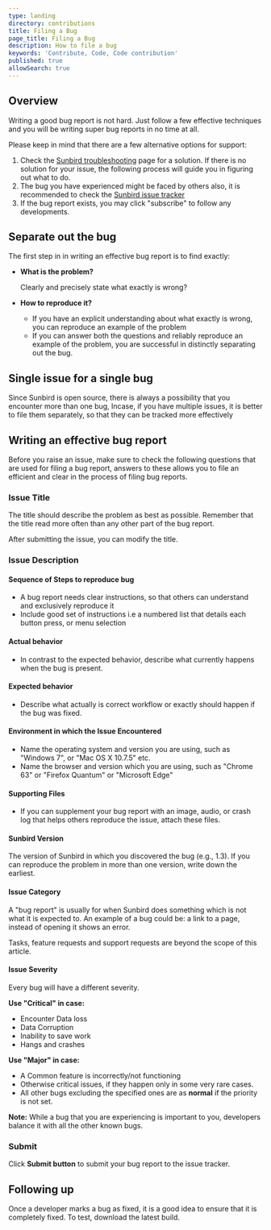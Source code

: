 ```yaml
---
type: landing
directory: contributions
title: Filing a Bug
page_title: Filing a Bug
description: How to file a bug
keywords: 'Contribute, Code, Code contribution'
published: true
allowSearch: true
---
```


## Overview

Writing a good bug report is not hard. Just follow a few effective techniques and you will be writing super bug reports in no time at all. 

Please keep in mind that there are a few alternative options for support:

1. Check the [Sunbird troubleshooting](http://www.sunbird.org/developer-docs/troubleshooting/) page for a solution. If there is no solution for your issue, the following process will guide you in figuring out what to do.
2. The bug you have experienced might be faced by others also, it is recommended to check the [Sunbird issue tracker](https://github.com/project-sunbird/project-sunbird.github.io/issues)
3. If the bug report exists, you may click "subscribe" to follow any developments.


## Separate out the bug
The first step in in writing an effective bug report is to find exactly:

- **What is the problem?**
  
  Clearly and precisely state what exactly is wrong?

- **How to reproduce it?**

    - If you have an explicit understanding about what exactly is wrong, you can reproduce an example of the problem        	
    - If you can answer both the questions and reliably reproduce an example of the problem, you are successful in distinctly separating out the bug.

## Single issue for a single bug

Since Sunbird is open source, there is always a possibility that you encounter more than one bug, Incase, if you have multiple issues, it is better to file them separately, so that they can be tracked more effectively

## Writing an effective bug report

Before you raise an issue, make sure to check the following questions that are used for filing a bug report, answers to these allows you to file an efficient and clear in the process of filing bug reports.

### Issue Title
The title should describe the problem as best as possible. Remember that the title read more often than any other part of the bug report.

After submitting the issue, you can modify the title.

### Issue Description

#### Sequence of Steps to reproduce bug

- A bug report needs clear instructions, so that others can understand and exclusively reproduce it
- Include good set of instructions i.e a numbered list that details each button press, or menu selection

#### Actual behavior

- In contrast to the expected behavior, describe what currently happens when the bug is present.

#### Expected behavior

- Describe what actually is correct workflow or exactly should happen if the bug was fixed.

#### Environment in which the Issue Encountered

- Name the operating system and version you are using, such as "Windows 7", or "Mac OS X 10.7.5" etc.
- Name the browser and version which you are using, such as "Chrome 63" or "Firefox Quantum" or "Microsoft Edge"

#### Supporting Files

- If you can supplement your bug report with an image, audio, or crash log that helps others reproduce the issue, attach these files.

#### Sunbird Version
The version of Sunbird in which you discovered the bug (e.g., 1.3). If you can reproduce the problem in more than one version, write down the earliest.

#### Issue Category
A "bug report" is usually for when Sunbird does something which is not what it is expected to. An example of a bug could be: a link to a page, instead of opening it shows an error.

Tasks, feature requests and support requests are beyond the scope of this article.

#### Issue Severity

Every bug will have a different severity.

**Use "Critical" in case:**

- Encounter Data loss
- Data Corruption
- Inability to save work
- Hangs and crashes

**Use "Major" in case:**

- A Common feature is incorrectly/not functioning
- Otherwise critical issues, if they happen only in some very rare cases.
- All other bugs excluding the specified ones are as **normal** if the priority is not set.

**Note:** While a bug that you are experiencing is important to you, developers balance it with all the other known bugs.

### Submit

Click **Submit button** to submit your bug report to the issue tracker.

## Following up

Once a developer marks a bug as fixed, it is a good idea to ensure that it is completely fixed. To test, download the latest build.


